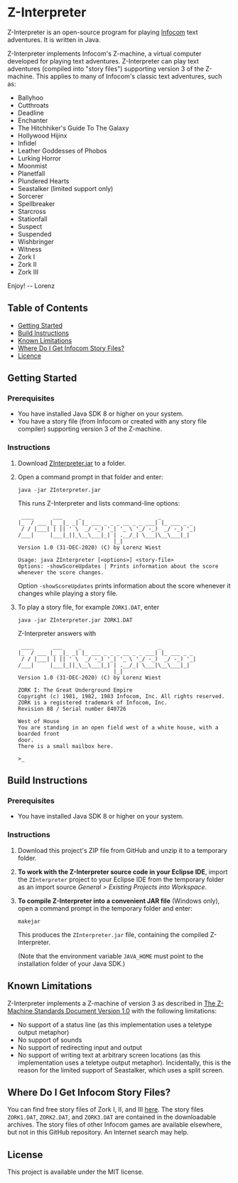 # Z-Interpreter

Z-Interpreter is an open-source program for playing [Infocom](https://en.wikipedia.org/wiki/Infocom) text adventures.
It is written in Java.

Z-Interpreter implements Infocom's Z-machine, a virtual computer developed for playing text adventures. Z-Interpreter can play text adventures (compiled into "story files") supporting version 3 of the Z-machine. This applies to many of Infocom's classic text adventures, such as:

* Ballyhoo
* Cutthroats
* Deadline
* Enchanter
* The Hitchhiker's Guide To The Galaxy
* Hollywood Hijinx
* Infidel
* Leather Goddesses of Phobos
* Lurking Horror
* Moonmist
* Planetfall
* Plundered Hearts
* Seastalker (limited support only)
* Sorcerer
* Spellbreaker
* Starcross
* Stationfall
* Suspect
* Suspended
* Wishbringer
* Witness
* Zork I
* Zork II
* Zork III

Enjoy! -- Lorenz

## Table of Contents
* [Getting Started](#getting-started)
* [Build Instructions](#build-instructions)
* [Known Limitations](#known-limitations)
* [Where Do I Get Infocom Story Files?](#where-do-i-get-infocom-story-files)
* [Licence](#license)

## Getting Started

### Prerequisites
* You have installed Java SDK 8 or higher on your system.
* You have a story file (from Infocom or created with any story file compiler) supporting version 3 of the Z-machine. 

### Instructions
1. Download [ZInterpreter.jar](https://github.com/lwiest/ZInterpreter/releases/download/latest/ZInterpreter.jar) to a folder.
2. Open a command prompt in that folder and enter:
   ``` 
   java -jar ZInterpreter.jar
   ```
   This runs Z-Interpreter and lists command-line options:
   ```
    ____      ___     _                        _           
   |_  / ___ |_ _|_ _| |_ ___ _ _ _ __ _ _ ___| |_ ___ _ _ 
    / / |___| | || ' \  _/ -_) '_| '_ \ '_/ -_)  _/ -_) '_|
   /___|     |___|_||_\__\___|_| | .__/_| \___|\__\___|_|  
                                 |_|                       
   Version 1.0 (31-DEC-2020) (C) by Lorenz Wiest

   Usage: java ZInterpreter [<options>] <story-file>
   Options: -showScoreUpdates | Prints information about the score whenever the score changes.
   ```
   Option `-showScoreUpdates` prints information about the score whenever it changes while playing a story file.

3. To play a story file, for example `ZORK1.DAT`, enter
   ```
   java -jar ZInterpreter.jar ZORK1.DAT
   ```
   Z-Interpreter answers with
   ```
    ____      ___     _                        _           
   |_  / ___ |_ _|_ _| |_ ___ _ _ _ __ _ _ ___| |_ ___ _ _ 
    / / |___| | || ' \  _/ -_) '_| '_ \ '_/ -_)  _/ -_) '_|
   /___|     |___|_||_\__\___|_| | .__/_| \___|\__\___|_|  
                                 |_|                       
   Version 1.0 (31-DEC-2020) (C) by Lorenz Wiest

   ZORK I: The Great Underground Empire
   Copyright (c) 1981, 1982, 1983 Infocom, Inc. All rights reserved.
   ZORK is a registered trademark of Infocom, Inc.
   Revision 88 / Serial number 840726

   West of House
   You are standing in an open field west of a white house, with a boarded front
   door.
   There is a small mailbox here.

   >_
   ```

## Build Instructions

### Prerequisites
* You have installed Java SDK 8 or higher on your system.

### Instructions
1. Download this project's ZIP file from GitHub and unzip it to a temporary folder.
2. **To work with the Z-Interpreter source code in your Eclipse IDE**, import the `ZInterpreter` project to your Eclipse 
IDE from the temporary folder as an import source _General > Existing Projects into Workspace_.
3. **To compile Z-Interpreter into a convenient JAR file** (Windows only), open a command prompt in the temporary folder 
and enter:
   ```
   makejar
   ```
   This produces the `ZInterpreter.jar` file, containing the compiled Z-Interpreter.
   
   (Note that the environment variable `JAVA_HOME` must point to the installation folder of your Java SDK.)

## Known Limitations
Z-Interpreter implements a Z-machine of version 3 as described in [The Z-Machine Standards Document Version 1.0](https://www.ifarchive.org/if-archive/infocom/interpreters/specification/z-spec10-pdf.zip) with the following limitations:
* No support of a status line (as this implementation uses a teletype output metaphor)
* No support of sounds
* No support of redirecting input and output
* No support of writing text at arbitrary screen locations (as this implementation uses a teletype output metaphor). Incidentally, this is the reason for the limited support of Seastalker, which uses a split screen.

## Where Do I Get Infocom Story Files?
You can find free story files of Zork I, II, and III [here](http://www.infocom-if.org/downloads/downloads.html). The story files `ZORK1.DAT`, `ZORK2.DAT`, 
and `ZORK3.DAT` are contained in the downloadable archives. The story files of other Infocom games are available elsewhere, but not in this GitHub repository. An Internet search may help.

## License
This project is available under the MIT license.

